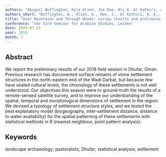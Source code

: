 ```yaml
---
authors: "Abigail Buffington, Kyle Olson, Joe Roe, Ali A. Al Kathiri, and Joy McCorriston"
authors_short: "Buffington, A., Olson, K., Roe, J., Al Kathiri, A. A., McCorriston, J."
title: "Over Mountains and Through Woods: survey results and preliminary spatial analysis of the 2018 field season of the Ancient Socio-Ecological Systems in Oman (ASOM) project"
conference: "the 53rd Seminar for Arabian Studies, Leiden"
date: 2019-07-11
year: 2019
month: 7
---
```


## Abstract

We report the preliminary results of our 2018 field season in Dhufar, Oman.
Previous research has documented surface remains of stone settlement structures in the north-eastern end of the Wadi Darbat, but because few have sealed cultural levels, the chronology of these settlements is not well understood.
Our objectives this season were to ground-truth the results of a remote-sensed satellite survey, and to improve our understanding of the spatial, temporal and morphological dimensions of settlement in the region.
We devised a typology of settlement structure styles, and we tested the best explanatory model (biogeography, inter-settlement distance, distance to water availability) for the spatial patterning of these settlements with statistical methods in R (nearest neighbour, point pattern analysis).

## Keywords

landscape archaeology; pastoralists; Dhufar; statistical analysis; settlement

